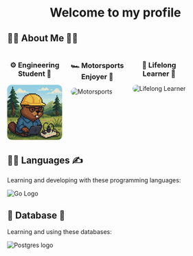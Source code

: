 <div align="center">
    <h1>Welcome to my profile
</div>

## 🧑‍💻 About Me 🧑‍💻
<div style="display: flex; flex-direction: row; flex-wrap: wrap; gap: 20px;">
    <div>
        <h3 style="text-align: center;">
            ⚙️ Engineering <br> Student 📐
        </h3>
        <img src="beaver_engineer.png" alt="Future IT Engineer" width="128" height="128" style="border-radius: 10px;">
    </div>
    <div>
        <h3 style="text-align: center;">🏎️ Motorsports <br> Enjoyer 🐎</h3>
        <img src="f1_horse.png" alt="Motorsports" width="128" height="128" style="border-radius: 10px;">
    </div>
    <div>
        <h3 style="text-align: center;">🌱 Lifelong <br> Learner 🌅</h3>
        <img src="orangutan_botanic.png" alt="Lifelong Learner" width="128" height="128" style="border-radius: 10px;">
    </div>
</div>

## 👩‍💻 Languages ✍️ ##
Learning and developing with these programming languages:
<div style="display: flex; flex-wrap: wrap; gap: 10px;">
    <img src="https://img.shields.io/badge/Go-00ADD8?style=for-the-badge&logo=go&logoColor=white" alt="Go Logo" style="max-width: 100%; height: auto;">
</div>

## 💾 Database 💾
Learning and using these databases:
<div style="display: flex; flex-wrap: wrap; gap: 10px;">
    <img src="https://img.shields.io/badge/PostgreSQL-316192?style=for-the-badge&logo=postgresql&logoColor=white" alt="Postgres logo" style="max-width: 100%; height:auto;">
</div>
